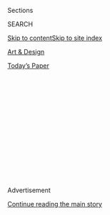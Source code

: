 <div id="app">

<div>

<div>

<div>

<div class="NYTAppHideMasthead css-1q2w90k e1suatyy0">

<div class="section css-ui9rw0 e1suatyy2">

<div class="css-eph4ug er09x8g0">

<div class="css-6n7j50">

</div>

<span class="css-1dv1kvn">Sections</span>

<div class="css-10488qs">

<span class="css-1dv1kvn">SEARCH</span>

</div>

[Skip to content](#site-content)[Skip to site index](#site-index)

</div>

<div id="masthead-section-label" class="css-1wr3we4 eaxe0e00">

[Art &
Design](https://www.nytimes3xbfgragh.onion/section/arts/design)

</div>

<div class="css-10698na e1huz5gh0">

</div>

</div>

<div id="masthead-bar-one" class="section hasLinks css-15hmgas e1csuq9d3">

<div class="css-uqyvli e1csuq9d0">

</div>

<div class="css-1uqjmks e1csuq9d1">

</div>

<div class="css-9e9ivx">

[](https://myaccount.nytimes3xbfgragh.onion/auth/login?response_type=cookie&client_id=vi)

</div>

<div class="css-1bvtpon e1csuq9d2">

[Today’s
Paper](https://www.nytimes3xbfgragh.onion/section/todayspaper)

</div>

</div>

</div>

</div>

<div data-aria-hidden="false">

<div id="site-content" data-role="main">

<div>

<div class="css-1aor85t" style="opacity:0.000000001;z-index:-1;visibility:hidden">

<div class="css-1hqnpie">

<div class="css-epjblv">

<span class="css-17xtcya">[Art &
Design](/section/arts/design)</span><span class="css-x15j1o">|</span><span class="css-fwqvlz">MoMA
PS1 Looks to Moscow to Hire New
Director</span>

</div>

<div class="css-k008qs">

<div class="css-1iwv8en">

<span class="css-18z7m18"></span>

<div>

</div>

</div>

<span class="css-1n6z4y">https://nyti.ms/2YdjWSU</span>

<div class="css-1705lsu">

<div class="css-4xjgmj">

<div class="css-4skfbu" data-role="toolbar" data-aria-label="Social Media Share buttons, Save button, and Comments Panel with current comment count" data-testid="share-tools">

  - 
  - 
  - 
  - 
    
    <div class="css-6n7j50">
    
    </div>

  - 
  - 

</div>

</div>

</div>

</div>

</div>

</div>

<div class="css-13pd83m">

</div>

<div id="top-wrapper" class="css-1sy8kpn">

<div id="top-slug" class="css-l9onyx">

Advertisement

</div>

[Continue reading the main
story](#after-top)

<div class="ad top-wrapper" style="text-align:center;height:100%;display:block;min-height:250px">

<div id="top" class="place-ad" data-position="top" data-size-key="top">

</div>

</div>

<div id="after-top">

</div>

</div>

<div>

<div id="sponsor-wrapper" class="css-1hyfx7x">

<div id="sponsor-slug" class="css-19vbshk">

Supported by

</div>

[Continue reading the main
story](#after-sponsor)

<div id="sponsor" class="ad sponsor-wrapper" style="text-align:center;height:100%;display:block">

</div>

<div id="after-sponsor">

</div>

</div>

<div class="css-186x18t">

</div>

<div class="css-1vkm6nb ehdk2mb0">

# MoMA PS1 Looks to Moscow to Hire New Director

</div>

Kate Fowle brings her cultural expertise to Queens from the Garage
Museum of Contemporary Art in Russia. She succeeds Klaus Biesenbach, who
departed in October.

<div class="css-79elbk" data-testid="photoviewer-wrapper">

<div class="css-z3e15g" data-testid="photoviewer-wrapper-hidden">

</div>

<div class="css-1a48zt4 ehw59r15" data-testid="photoviewer-children">

![<span class="css-16f3y1r e13ogyst0" data-aria-hidden="true">Kate
Fowle, a British-born curator most recently at the Garage Museum of
Contemporary Art in Moscow, will succeed Klaus Biesenbach as the
director of MoMA PS
1.</span><span class="css-cnj6d5 e1z0qqy90" itemprop="copyrightHolder"><span class="css-1ly73wi e1tej78p0">Credit...</span><span><span>James
Hill for The New York
Times</span></span></span>](https://static01.graylady3jvrrxbe.onion/images/2019/06/26/arts/26moma1/26moma1-articleLarge.jpg?quality=75&auto=webp&disable=upscale)

</div>

</div>

<div class="css-18e8msd">

<div class="css-vp77d3 epjyd6m0">

<div class="css-hus3qt ey68jwv0" data-aria-hidden="true">

[![Robin
Pogrebin](https://static01.graylady3jvrrxbe.onion/images/2019/09/15/arts/pogrebin-robin/pogrebin-robin-thumbLarge.png
"Robin Pogrebin")](https://www.nytimes3xbfgragh.onion/by/robin-pogrebin)

</div>

<div class="css-1baulvz">

By [<span class="css-1baulvz last-byline" itemprop="name">Robin
Pogrebin</span>](https://www.nytimes3xbfgragh.onion/by/robin-pogrebin)

</div>

</div>

  - June 26,
    2019

  - 
    
    <div class="css-4xjgmj">
    
    <div class="css-d8bdto" data-role="toolbar" data-aria-label="Social Media Share buttons, Save button, and Comments Panel with current comment count" data-testid="share-tools">
    
      - 
      - 
      - 
      - 
        
        <div class="css-6n7j50">
        
        </div>
    
      - 
      - 
    
    </div>
    
    </div>

</div>

</div>

<div class="section meteredContent css-1r7ky0e" name="articleBody" itemprop="articleBody">

<div class="css-1fanzo5 StoryBodyCompanionColumn">

<div class="css-53u6y8">

For the last six years, Kate Fowle has divided her time between Moscow,
where she was until recently the chief curator at the [Garage Museum of
Contemporary Art](https://garagemca.org/en), and New York City, where
she has been director-at-large at [Independent Curators
International](http://curatorsintl.org/) (ICI).

Now Ms. Fowle will be planted here full-time as the new director of
[MoMA
PS1](https://www.nytimes3xbfgragh.onion/topic/organization/moma-ps1),
the museum in Long Island City, Queens, known for its inventive
contemporary arts programming. The British-born Ms. Fowle will be only
the third leader in the institution’s 43-year history. The museum
announced her appointment on Wednesday.

“It’s an institution that I’ve known for years and years and years,”
said Ms. Fowle in a telephone interview. The curator, who was born in
Kent, England, added that she first visited the museum’s former studio
program when she was living in London in the ’90s.

“I love the second skin,” she added, saying that she was referring to
the museum’s lingering aura of past exhibitions, “the legacy artists
that have left.”

</div>

</div>

<div class="css-1fanzo5 StoryBodyCompanionColumn">

<div class="css-53u6y8">

Ms. Fowle, who starts Sept. 3, succeeds Klaus Biesenbach, who departed
in October to
[lead](https://www.nytimes3xbfgragh.onion/2018/07/31/arts/moca-turns-to-new-york-again-to-direct-its-next-chapter.html)
[the Museum of Contemporary Art](https://www.moca.org/) in Los Angeles.
Mr. Biesenbach in 2010 [took
over](https://www.nytimes3xbfgragh.onion/2009/10/22/arts/design/22museum.html)
from Alanna Heiss, who in 1976 founded the P. S. 1 Contemporary Art
Center, which in 2000 merged with the Museum of Modern Art.

[Glenn D.
Lowry](https://www.nytimes3xbfgragh.onion/2018/11/16/arts/design/moma-glenn-lowry.html),
MoMA’s director, said Ms. Fowle was a natural choice. “She’s an
accomplished scholar, a deft curator and an outstanding leader,” he
said, noting that she will be arriving from outside the organization,
where Mr. Biesenbach had been nurtured by Ms. Heiss.

“She is the first director that comes at it with fresh eyes,” he said.

As to Ms. Fowle’s mandate at the museum, Mr. Lowry said it would be “to
build on the substantial platform we have created together over the last
20 years, but to stay very much true to PS1’s artist-centric roots.”

</div>

</div>

<div class="css-79elbk" data-testid="photoviewer-wrapper">

<div class="css-z3e15g" data-testid="photoviewer-wrapper-hidden">

</div>

<div class="css-1a48zt4 ehw59r15" data-testid="photoviewer-children">

![<span class="css-16f3y1r e13ogyst0" data-aria-hidden="true">The museum
champions local artists through its every-five-years roundup, “Greater
New
York.”</span><span class="css-cnj6d5 e1z0qqy90" itemprop="copyrightHolder"><span class="css-1ly73wi e1tej78p0">Credit...</span><span>Pablo
Enriquez</span></span>](https://static01.graylady3jvrrxbe.onion/images/2019/06/26/arts/26moma2/merlin_156996267_0f0fb669-9fe0-4171-b11d-3a78614edaff-articleLarge.jpg?quality=75&auto=webp&disable=upscale)

</div>

</div>

<div class="css-1fanzo5 StoryBodyCompanionColumn">

<div class="css-53u6y8">

For her part, Ms. Fowle said she had “lots of ideas” but that she would
first aim to get to know the staff and the neighborhood. “I don’t want
to rush into it,” she said. “What’s most important and the way that I’ve
always worked is through collaboration.”

</div>

</div>

<div class="css-1fanzo5 StoryBodyCompanionColumn">

<div class="css-53u6y8">

“It’s an institution that isn’t broken, it doesn’t need fixing,” she
continued, adding that given the museum’s experimental environment there
is “so much that can be pushed and developed.”

The museum, housed in a 100-year-old Romanesque Revival school building,
has over the years established an international reputation for mounting
adventuresome exhibitions and championing local artists through its
every-five-years roundup, [“Greater New
York.”](https://momaps1.org/exhibitions/view/403)

PS1 has also been acclaimed for shows like its[landmark 2013 survey of
Mike Kelley](https://www.moma.org/calendar/exhibitions/3744) — at the
time the largest exhibition of the artist’s work — and the recent Bruce
Nauman retrospective, which Holland Cotter, The New York Times’s
co-chief critic, called [“a transfixing
trip.”](https://www.nytimes3xbfgragh.onion/2018/10/19/arts/design/bruce-nauman-review-museum-of-modern-art-moma-ps-1.html?rref=collection%2Ftimestopic%2FPS%201%20Contemporary%20Art%20Center&action=click&contentCollection=timestopics&region=stream&module=stream_unit&version=latest&contentPlacement=2&pgtype=collection)

The museum has also had its bumps along the way. Last year, Nikki
Columbus, a curator,
[accused](https://www.nytimes3xbfgragh.onion/2018/07/06/arts/design/moma-ps1-discrimination-suit-baby.html?module=inline)
MoMA PS 1 of gender, pregnancy and caregiver discrimination, a claim she
brought against the museum saying it had rescinded a job offer upon
learning she had recently given birth. The lawsuit was
[settled](https://www.nytimes3xbfgragh.onion/2019/03/26/arts/design/moma-ps1-settles-with-curator-who-said-giving-birth-cost-her-job-offer.html)
in March.

Asked whether that case had given her pause, Ms. Fowle said, “I think it
was important to listen to what was being said and try to understand
things, but it has been settled now.”

“It’s really important to nurture women and especially young women in
the workplace and to encourage them to believe they can have it all,”
she added. “I’m somebody who really stands up for that.”

</div>

</div>

<div class="css-1fanzo5 StoryBodyCompanionColumn">

<div class="css-53u6y8">

Ms. Fowle said she also believes strongly in the current trend among
museums to make room on their walls — and on their staffs and boards of
trustees — for people of color.

“Understanding the world from that perspective is long overdue,” she
said. “It’s not the West and the rest. Those days are
over.”

</div>

</div>

<div class="css-79elbk" data-testid="photoviewer-wrapper">

<div class="css-z3e15g" data-testid="photoviewer-wrapper-hidden">

</div>

<div class="css-1a48zt4 ehw59r15" data-testid="photoviewer-children">

<div class="css-1xdhyk6 erfvjey0">

<span class="css-1ly73wi e1tej78p0">Image</span>

<div class="css-zjzyr8">

<div data-testid="lazyimage-container" style="height:255.20000000000002px">

</div>

</div>

</div>

<span class="css-16f3y1r e13ogyst0" data-aria-hidden="true">Ms. Fowle
was chief curator of the Garage Museum of Contemporary Art, a vintage
building redesigned by Rem
Koolhaas.</span><span class="css-cnj6d5 e1z0qqy90" itemprop="copyrightHolder"><span class="css-1ly73wi e1tej78p0">Credit...</span><span>Maxim
Shemetov/Reuters</span></span>

</div>

</div>

<div class="css-1fanzo5 StoryBodyCompanionColumn">

<div class="css-53u6y8">

Although her responsibilities will mainly be administrative, Ms. Fowle
said she is glad they also include curatorial possibilities. “In the job
description, it still says that you can curate,” she said. “It’s
something I’ve done from the very beginning.”

“I love working directly with artists,” she continued.

In an interview with ARTnews in 2015, Rashid Johnson, who was
commissioned by Ms. Fowle to [create a living, green sculpture for the
Garage
Museum](https://news.artnet.com/exhibitions/garage-museum-spring-exhibitions-454715),
said she was “an artist’s curator. She’s open to dialogue and really
wants to participate in the vision, rather than try to mold that
vision.”

Ms. Fowle said she initially wanted to be an artist, but quickly
realized she was better at organizing exhibitions, which led to a
traineeship in curating and exhibitions through the Arts Council of
England. “I decided the world was not going to be that sad if I stopped
being an artist,” she said.

</div>

</div>

<div class="css-1fanzo5 StoryBodyCompanionColumn">

<div class="css-53u6y8">

Ms. Fowle went on to serve as the inaugural international curator at the
[Ullens Center for Contemporary Art](http://ucca.org.cn/en/) in Beijing
from 2007 to 2008 and as chairwoman of the Master’s Program in
Curatorial Practice at California College of the Arts in San Francisco,
which she co-founded in 2002.

As the executive director of ICI from 2009 to 2013, Ms. Fowle
transformed the organization from a deficit-ridden operation into a
global network for curators with a professional training program.

Having joined the Garage in 2013 as its first chief curator, Ms. Fowle
played a key role in the institution’s transformation from art center to
internationally-recognized museum. She worked closely with Rem Koolhaas
and OMA to oversee its first building in 2015, the same year she became
an American citizen. In 2017, Ms. Fowle established the Garage Triennial
of Russian Contemporary Art.

She has written three books — “Proof: Francisco Goya, Sergei Eisenstein,
Robert Longo” (2016); “Exhibit Russia: The New International Decade
1986–1996” (2016); and “Rashid Johnson: Within Our Gates” (2016),
which she co-authored.

On Wednesday, when Ms. Fowle’s appointment is announced, she will also
turn 48. “It’s going,” she said, “to be quite a birthday.”

-----

</div>

</div>

<div>

</div>

</div>

<div>

</div>

<div>

</div>

<div>

</div>

<div>

<div id="bottom-wrapper" class="css-1ede5it">

<div id="bottom-slug" class="css-l9onyx">

Advertisement

</div>

[Continue reading the main
story](#after-bottom)

<div id="bottom" class="ad bottom-wrapper" style="text-align:center;height:100%;display:block;min-height:90px">

</div>

<div id="after-bottom">

</div>

</div>

</div>

</div>

</div>

## Site Index

<div>

</div>

## Site Information Navigation

  - [© <span>2020</span> <span>The New York Times
    Company</span>](https://help.nytimes3xbfgragh.onion/hc/en-us/articles/115014792127-Copyright-notice)

<!-- end list -->

  - [NYTCo](https://www.nytco.com/)
  - [Contact
    Us](https://help.nytimes3xbfgragh.onion/hc/en-us/articles/115015385887-Contact-Us)
  - [Work with us](https://www.nytco.com/careers/)
  - [Advertise](https://nytmediakit.com/)
  - [T Brand Studio](http://www.tbrandstudio.com/)
  - [Your Ad
    Choices](https://www.nytimes3xbfgragh.onion/privacy/cookie-policy#how-do-i-manage-trackers)
  - [Privacy](https://www.nytimes3xbfgragh.onion/privacy)
  - [Terms of
    Service](https://help.nytimes3xbfgragh.onion/hc/en-us/articles/115014893428-Terms-of-service)
  - [Terms of
    Sale](https://help.nytimes3xbfgragh.onion/hc/en-us/articles/115014893968-Terms-of-sale)
  - [Site
    Map](https://spiderbites.nytimes3xbfgragh.onion)
  - [Help](https://help.nytimes3xbfgragh.onion/hc/en-us)
  - [Subscriptions](https://www.nytimes3xbfgragh.onion/subscription?campaignId=37WXW)

</div>

</div>

</div>

</div>
